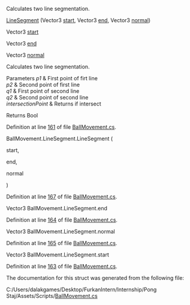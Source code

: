 <div id="struct_ball_movement_1_1_line_segment">

</div>

<span id="struct_ball_movement_1_1_line_segment"
label="struct_ball_movement_1_1_line_segment"></span>

Calculates two line segmentation.

<div class="DoxyCompactItemize">

[LineSegment](#struct_ball_movement_1_1_line_segment_ad2b567b007687d6235085bfb628f6fe8)
(Vector3
[start](#struct_ball_movement_1_1_line_segment_ab6925c20f22c7ed443f2a1710866c9e5),
Vector3
[end](#struct_ball_movement_1_1_line_segment_a69fc40fa8c0df4a8c088a9fdd6c97449),
Vector3
[normal](#struct_ball_movement_1_1_line_segment_a9c4654ac7f753bf2b97cad21ffc4c04c))

</div>

<div class="DoxyCompactItemize">

Vector3
[start](#struct_ball_movement_1_1_line_segment_ab6925c20f22c7ed443f2a1710866c9e5)

Vector3
[end](#struct_ball_movement_1_1_line_segment_a69fc40fa8c0df4a8c088a9fdd6c97449)

Vector3
[normal](#struct_ball_movement_1_1_line_segment_a9c4654ac7f753bf2b97cad21ffc4c04c)

</div>

Calculates two line segmentation.

<div class="DoxyParams">

Parameters *p1* & First point of firt line  
*p2* & Second point of first line  
*q1* & First point of second line  
*q2* & Second point of second line  
*intersectionPoint* & Returns if intersect  

</div>

<div class="DoxyReturn">

Returns Bool

</div>

Definition at line [161](#_ball_movement_8cs_source_l00161) of file
[BallMovement.cs](#_ball_movement_8cs_source).

<span id="struct_ball_movement_1_1_line_segment_ad2b567b007687d6235085bfb628f6fe8"
label="struct_ball_movement_1_1_line_segment_ad2b567b007687d6235085bfb628f6fe8"></span>

BallMovement.LineSegment.LineSegment (

<div class="DoxyParamCaption">

start,

end,

normal

</div>

)

Definition at line [167](#_ball_movement_8cs_source_l00167) of file
[BallMovement.cs](#_ball_movement_8cs_source).

<span id="struct_ball_movement_1_1_line_segment_a69fc40fa8c0df4a8c088a9fdd6c97449"
label="struct_ball_movement_1_1_line_segment_a69fc40fa8c0df4a8c088a9fdd6c97449"></span>
Vector3 BallMovement.LineSegment.end

Definition at line [164](#_ball_movement_8cs_source_l00164) of file
[BallMovement.cs](#_ball_movement_8cs_source).

<span id="struct_ball_movement_1_1_line_segment_a9c4654ac7f753bf2b97cad21ffc4c04c"
label="struct_ball_movement_1_1_line_segment_a9c4654ac7f753bf2b97cad21ffc4c04c"></span>
Vector3 BallMovement.LineSegment.normal

Definition at line [165](#_ball_movement_8cs_source_l00165) of file
[BallMovement.cs](#_ball_movement_8cs_source).

<span id="struct_ball_movement_1_1_line_segment_ab6925c20f22c7ed443f2a1710866c9e5"
label="struct_ball_movement_1_1_line_segment_ab6925c20f22c7ed443f2a1710866c9e5"></span>
Vector3 BallMovement.LineSegment.start

Definition at line [163](#_ball_movement_8cs_source_l00163) of file
[BallMovement.cs](#_ball_movement_8cs_source).

The documentation for this struct was generated from the following file:

<div class="DoxyCompactItemize">

C:/Users/dalakgames/Desktop/FurkanIntern/Internship/Pong
Staj/Assets/Scripts/[BallMovement.cs](#_ball_movement_8cs)

</div>
